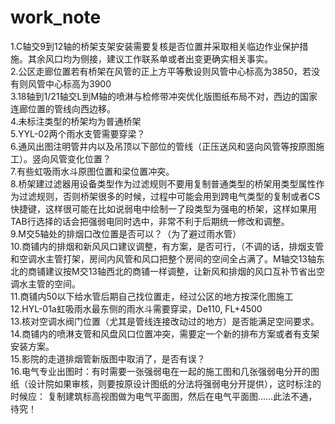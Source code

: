 # work_note
1.C轴交9到12轴的桥架支架安装需要复核是否位置并采取相关临边作业保护措施。其余风口均为侧接，建议工作联系单或者出变更确实相关事实。</br>
2.公区走廊位置若有桥架在风管的正上方平等敷设则风管中心标高为3850，若没有则风管中心标高为3900</br>
3.18轴到1/21轴交L到M轴的喷淋与检修带冲突优化版图纸布局不对，西边的国家连廊位置的管线向西边移。</br>
4.未标注类型的桥架均为普通桥架</br>
5.YYL-02两个雨水支管需要穿梁？</br>
6.通风出图注明管井内以及吊顶以下部位的管线（正压送风和竖向风管等按原图施工）。竖向风管变化位置？</br>
7.有些虹吸雨水斗原图位置和梁位置冲突。</br>
8.桥架建过滤器用设备类型作为过滤规则不要用复制普通类型的桥架用类型属性作为过滤规则，否则桥架很多的时候，过程中可能会用到跨电气类型的复制或者CS快捷键，这样很可能在比如说弱电中绘制一了段类型为强电的桥架，这样如果用TAB行选择的话会把强弱电同时选中，非常不利于后期统一修改和调整。</br>
9.M交5轴处的排烟口改位置是否可以？（为了避过雨水管）</br>
10.商铺内的排烟和新风风口建议调整，有方案，是否可行，（不调的话，排烟支管和空调水主管打架，房间内风管和风口把整个房间的空间全占满了。M轴交13轴东北的商铺建议按M交13轴西北的商铺一样调整，让新风和排烟的风口互补节省出空调水主管的空间。</br>
11.商铺内50以下给水管后期自己找位置走，经过公区的地方按深化图施工</br>
12.HYL-01a虹吸雨水最东侧的雨水斗需要穿梁，De110, FL+4500</br>
13.核对空调水阀门位置（尤其是管线连接改动过的地方）是否能满足空间要求。</br>
14.商铺内的喷淋支管和风盘风口位置冲突，需要定一个新的排布方案或者有支架安装方案。</br>
15.影院的走道排烟管新版图中取消了，是否有误？</br>
16.电气专业出图时：有时需要一张强弱电在一起的施工图和几张强弱电分开的图纸（设计院如果审核，则要按原设计图纸的分法将强弱电分开提供），这时标注的时候应：
复制建筑标高视图做为电气平面图，然后在电气平面图……此法不通，待究！
